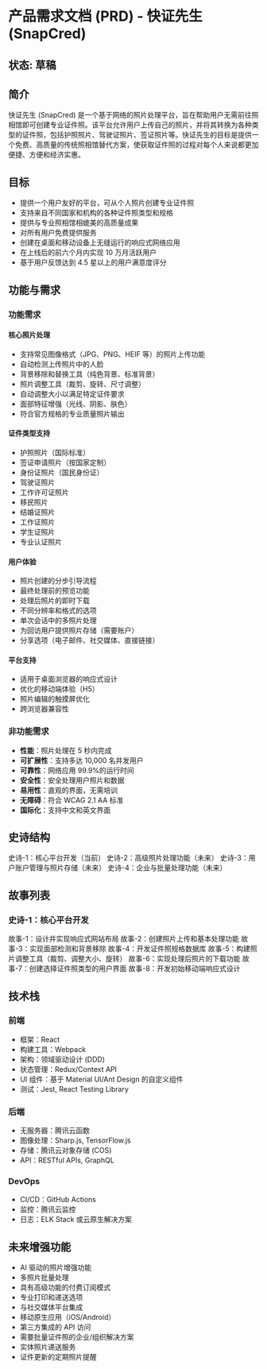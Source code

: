 # 产品需求文档 (PRD) - 快证先生 (SnapCred)

## 状态: 草稿

## 简介

快证先生 (SnapCred) 是一个基于网络的照片处理平台，旨在帮助用户无需前往照相馆即可创建专业证件照。该平台允许用户上传自己的照片，并将其转换为各种类型的证件照，包括护照照片、驾驶证照片、签证照片等。快证先生的目标是提供一个免费、高质量的传统照相馆替代方案，使获取证件照的过程对每个人来说都更加便捷、方便和经济实惠。

## 目标

- 提供一个用户友好的平台，可从个人照片创建专业证件照
- 支持来自不同国家和机构的各种证件照类型和规格
- 提供与专业照相馆相媲美的高质量成果
- 对所有用户免费提供服务
- 创建在桌面和移动设备上无缝运行的响应式网络应用
- 在上线后的前六个月内实现 10 万月活跃用户
- 基于用户反馈达到 4.5 星以上的用户满意度评分

## 功能与需求

### 功能需求

#### 核心照片处理

- 支持常见图像格式（JPG、PNG、HEIF 等）的照片上传功能
- 自动检测上传照片中的人脸
- 背景移除和替换工具（纯色背景、标准背景）
- 照片调整工具（裁剪、旋转、尺寸调整）
- 自动调整大小以满足特定证件要求
- 面部特征增强（光线、阴影、肤色）
- 符合官方规格的专业质量照片输出

#### 证件类型支持

- 护照照片（国际标准）
- 签证申请照片（按国家定制）
- 身份证照片（国民身份证）
- 驾驶证照片
- 工作许可证照片
- 移民照片
- 结婚证照片
- 工作证照片
- 学生证照片
- 专业认证照片

#### 用户体验

- 照片创建的分步引导流程
- 最终处理前的预览功能
- 处理后照片的即时下载
- 不同分辨率和格式的选项
- 单次会话中的多照片处理
- 为回访用户提供照片存储（需要账户）
- 分享选项（电子邮件、社交媒体、直接链接）

#### 平台支持

- 适用于桌面浏览器的响应式设计
- 优化的移动端体验（H5）
- 照片编辑的触摸屏优化
- 跨浏览器兼容性

### 非功能需求

- **性能**：照片处理在 5 秒内完成
- **可扩展性**：支持多达 10,000 名并发用户
- **可靠性**：网络应用 99.9%的运行时间
- **安全性**：安全处理用户照片和数据
- **易用性**：直观的界面，无需培训
- **无障碍**：符合 WCAG 2.1 AA 标准
- **国际化**：支持中文和英文界面

## 史诗结构

史诗-1：核心平台开发（当前）
史诗-2：高级照片处理功能（未来）
史诗-3：用户账户管理与照片存储（未来）
史诗-4：企业与批量处理功能（未来）

## 故事列表

### 史诗-1：核心平台开发

故事-1：设计并实现响应式网站布局
故事-2：创建照片上传和基本处理功能
故事-3：实现面部检测和背景移除
故事-4：开发证件照规格数据库
故事-5：构建照片调整工具（裁剪、调整大小、旋转）
故事-6：实现处理后照片的下载功能
故事-7：创建选择证件照类型的用户界面
故事-8：开发初始移动端响应式设计

## 技术栈

### 前端

- 框架：React
- 构建工具：Webpack
- 架构：领域驱动设计 (DDD)
- 状态管理：Redux/Context API
- UI 组件：基于 Material UI/Ant Design 的自定义组件
- 测试：Jest, React Testing Library

### 后端

- 无服务器：腾讯云函数
- 图像处理：Sharp.js, TensorFlow.js
- 存储：腾讯云对象存储 (COS)
- API：RESTful APIs, GraphQL

### DevOps

- CI/CD：GitHub Actions
- 监控：腾讯云监控
- 日志：ELK Stack 或云原生解决方案

## 未来增强功能

- AI 驱动的照片增强功能
- 多照片批量处理
- 具有高级功能的付费订阅模式
- 专业打印和递送选项
- 与社交媒体平台集成
- 移动原生应用（iOS/Android）
- 第三方集成的 API 访问
- 需要批量证件照的企业/组织解决方案
- 实体照片递送服务
- 证件更新的定期照片提醒
